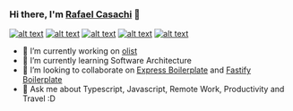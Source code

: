 ### Hi there, I'm <a href="https://rafaelcasachi.dev" blank="target">Rafael Casachi</a> 👋

[![alt text][1.1]][1]
[![alt text][2.1]][2]
[![alt text][3.1]][3]
[![alt text][4.1]][4]
[![alt text][5.1]][5]

- 🔭  I’m currently working on <a href="https://github.com/olist" blank="target">olist</a>
- 🌱  I’m currently learning Software Architecture
- 👯  I’m looking to collaborate on <a href="https://github.com/rcasachi/express-ts-boilerplate" blank="target">Express Boilerplate</a> and <a href="https://github.com/rcasachi/fastify-ts-boilerplate" blank="target">Fastify Boilerplate</a>
- 💬  Ask me about Typescript, Javascript, Remote Work, Productivity and Travel :D


[1.1]: https://img.shields.io/badge/Twitter-1DA1F2?style=for-the-badge&logo=twitter&logoColor=white (twitter)
[2.1]: https://img.shields.io/badge/Facebook-1877F2?style=for-the-badge&logo=facebook&logoColor=white (facebook)
[3.1]: https://img.shields.io/badge/GitHub-100000?style=for-the-badge&logo=github&logoColor=white (github)
[4.1]: https://img.shields.io/badge/LinkedIn-0077B5?style=for-the-badge&logo=linkedin&logoColor=white (linkedin)
[5.1]: https://img.shields.io/badge/Instagram-E4405F?style=for-the-badge&logo=instagram&logoColor=white (instagram)

[1]: http://www.twitter.com/rcasachi
[2]: http://www.facebook.com/rafael.casachi/
[3]: http://www.github.com/rcasachi
[4]: https://www.linkedin.com/in/rafaelcasachi/
[5]: https://www.instagram.com/rafaelcasachi/
